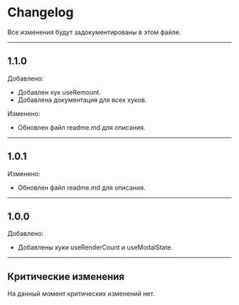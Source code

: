 # Changelog

Все изменения будут задокументированы в этом файле.

---

## 1.1.0
Добавлено:
- Добавлен хук useRemount.
- Добавлена документация для всех хуков.

Изменено:
- Обновлен файл readme.md для описания.

---

## 1.0.1
Изменено:
- Обновлен файл readme.md для описания.

---

## 1.0.0
Добавлено:
- Добавлены хуки useRenderCount и useModalState.

---

## Критические изменения

На данный момент критических изменений нет.
